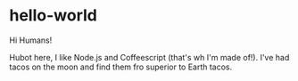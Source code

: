 # hello-world

Hi Humans!

Hubot here, I like Node.js and Coffeescript (that's wh I'm made of!).
I've had tacos on the moon and find them fro superior to Earth tacos.
